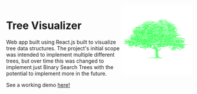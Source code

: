 <img align="right" src="img/logo.png" alt="tree-visualizer-logo">

# Tree Visualizer

Web app built using React.js built to visualize tree data structures. The project's initial scope was intended to implement multiple different trees, but over time this was changed to implement just Binary Search Trees with the potential to implement more in the future.

See a working demo [here!](https://jkelaty.github.io/tree-visualizer/)
